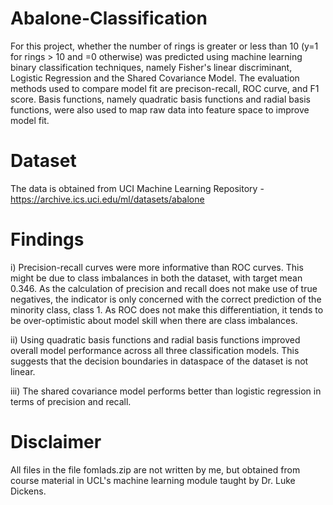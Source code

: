 # Abalone-Classification
For this project, whether the number of rings is greater or less than 10 (y=1 for rings > 10 and =0 otherwise) was predicted using machine learning binary classification techniques, namely Fisher's linear discriminant, Logistic Regression and the Shared Covariance Model. The evaluation methods used to compare model fit are precison-recall, ROC curve, and F1 score. Basis functions, namely quadratic basis functions and radial basis functions, were also used to map raw data into feature space to improve model fit. 

# Dataset 
The data is obtained from UCI Machine Learning Repository - https://archive.ics.uci.edu/ml/datasets/abalone

# Findings
i) Precision-recall curves were more informative than ROC curves. This might be due to class imbalances in both the dataset, with target mean 0.346. As the calculation of precision and recall does not make use of true negatives, the indicator is only concerned with the correct prediction of the minority class, class 1. As ROC does not make this differentiation, it tends to be over-optimistic about model skill when there are class imbalances.

ii) Using quadratic basis functions and radial basis functions improved overall model performance across all three classification models. This suggests that the decision boundaries in dataspace of the dataset is not linear. 

iii) The shared covariance model performs better than logistic regression in terms of precision and recall. 

# Disclaimer
All files in the file fomlads.zip are not written by me, but obtained from course material in UCL's machine learning module taught by Dr. Luke Dickens. 
